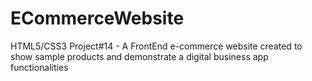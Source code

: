 # ECommerceWebsite
HTML5/CSS3 Project#14 - A FrontEnd e-commerce website created to show sample products and demonstrate a digital business app functionalities
